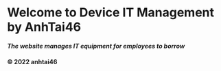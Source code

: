 # Welcome to Device IT Management by AnhTai46
***The website manages IT equipment for employees to borrow***

#### © 2022 anhtai46